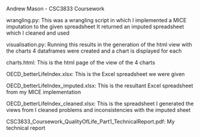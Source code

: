 Andrew Mason - CSC3833 Coursework

wrangling.py:
    This was a wrangling script in which I implemented a MICE imputation to the given spreadsheet
    It returned an imputed spreadsheet which I cleaned and used

visualisation.py:
    Running this results in the generation of the html view with the charts
    4 dataframes were created and a chart is displayed for each

charts.html:
    This is the html page of the view of the 4 charts

OECD_betterLifeIndex.xlsx:
    This is the Excel spreadsheet we were given

OECD_betterLifeIndex_imputed.xlsx:
    This is the resultant Excel spreadsheet from my MICE implementation

OECD_betterLifeIndex_cleaned.xlsx:
    This is the spreadsheet I generated the views from 
    I cleaned problems and inconsistencies with the imputed sheet

CSC3833_Coursework_QualityOfLife_Part1_TechnicalReport.pdf:
    My technical report